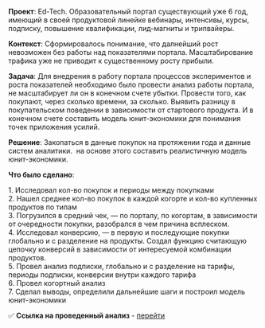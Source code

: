 <p><strong>Проект</strong>: <span>Ed-Tech. Образовательный портал существующий уже 6 год, имеющий в своей продуктовой линейке вебинары, интенсивы, курсы, подписку, повышение квалификации, лид-магниты и трипвайеры.</span></p>
<p><strong>Контекст</strong>: <span>Сформировалось понимание, что далнейший рост невозможен без работы над показателями портала. Масштабирование трафика уже не приводит к существенному росту прибыли.</span></p>
<p><strong>Задача</strong>: <span>Для внедрения в работу портала процессов экспериментов и роста показателей необходимо было провести анализ работы портала, не масштабирует ли он в конечном счете убытки. Провести того, как покупают, через сколько времени, за сколько. Выявить разницу в покупательском поведении в зависимости от стартового продукта. И в конечном счете составить модель юнит-экономики для понимания точек приложения усилий.</span></p>
<p><strong>Решение</strong>: Закопаться в данные покупок на протяжении года и данные систем аналитики.&nbsp; на основе этого составить реалистичную модель юнит-экономики.</p>
<p><strong>Что было сделано</strong>:</p>
<p>1. Исследовал кол-во покупок и периоды между покупками<br />2.&nbsp;Нашел среднее кол-во покупок в каждой когорте и кол-во купленных продуктов по типам<br />3. Погрузился в средний чек, &mdash; по порталу, по когортам, в зависимости от очередности покупки, разобрался в чем причина всплеском. <br />4. Исследовал конверсию, &mdash; в первую и последующие покупки глобально и с разделение на продукты. Создал функцию считающую цепочку конверсий в зависимости от интересуемой комбинации продуктов.<br />5. Провел анализ подписки, глобально и с разделение на тарифы, периоды подписки, конверсии внутри каждого тарифа<br />6. Провел когортный анализ <br />7. Сделал выводы, определили дальнейшие шаги и построил модель юнит-экономики</p>
<p>✅ <strong>Ссылка на проведенный анализ</strong> - <a href="https://nbviewer.org/github/artem-ilienkov/product_analysis_ed_tech/blob/main/ed_tech_sales.ipynb" target="_blank" rel="noopener">перейти</a></p>
